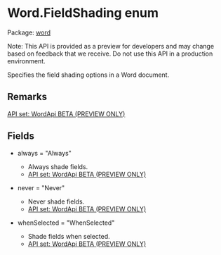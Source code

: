 # Word.FieldShading enum

Package: [word](/en-us/javascript/api/word)

Note: This API is provided as a preview for developers and may change based on feedback that we receive. Do not use this API in a production environment.

Specifies the field shading options in a Word document.

## Remarks

[API set: WordApi BETA (PREVIEW ONLY)](/en-us/javascript/api/requirement-sets/word/word-api-requirement-sets)

## Fields

- always = "Always"
  - Always shade fields.
  - [API set: WordApi BETA (PREVIEW ONLY)](/en-us/javascript/api/requirement-sets/word/word-api-requirement-sets)

- never = "Never"
  - Never shade fields.
  - [API set: WordApi BETA (PREVIEW ONLY)](/en-us/javascript/api/requirement-sets/word/word-api-requirement-sets)

- whenSelected = "WhenSelected"
  - Shade fields when selected.
  - [API set: WordApi BETA (PREVIEW ONLY)](/en-us/javascript/api/requirement-sets/word/word-api-requirement-sets)